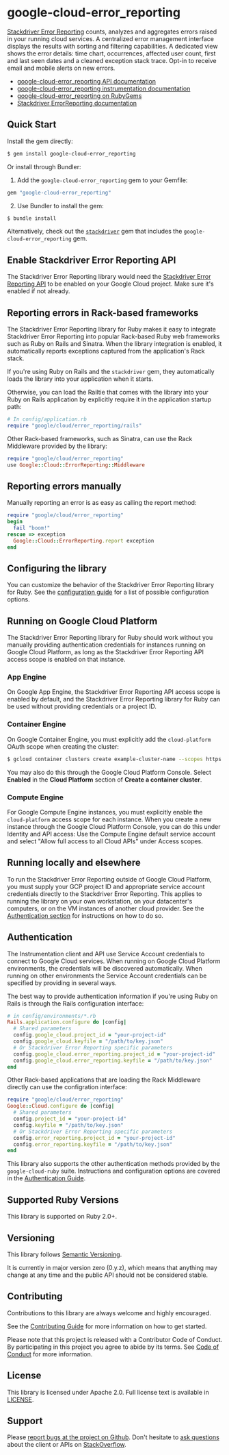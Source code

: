 # google-cloud-error_reporting

[Stackdriver Error Reporting](https://cloud.google.com/error-reporting/) counts,
analyzes and aggregates errors raised in your running cloud services. A
centralized error management interface displays the results with sorting 
and filtering capabilities. A dedicated view shows the error details: time 
chart, occurrences, affected user count, first and last seen dates and a 
cleaned exception stack trace. Opt-in to receive email and mobile alerts on 
new errors.

- [google-cloud-error_reporting API documentation](http://googlecloudplatform.github.io/google-cloud-ruby/#/docs/google-cloud-error_reporting/latest)
- [google-cloud-error_reporting instrumentation documentation](https://googlecloudplatform.github.io/google-cloud-ruby/#/docs/google-cloud-error_reporting/guides/instrumentation)
- [google-cloud-error_reporting on RubyGems](https://rubygems.org/gems/google-cloud-error_reporting)
- [Stackdriver ErrorReporting documentation](https://cloud.google.com/error-reporting/docs/)

## Quick Start

Install the gem directly:

```sh
$ gem install google-cloud-error_reporting
```

Or install through Bundler:

1. Add the `google-cloud-error_reporting` gem to your Gemfile:

```ruby
gem "google-cloud-error_reporting"
```

2. Use Bundler to install the gem:

```sh
$ bundle install
```

Alternatively, check out the [`stackdriver`](../stackdriver) gem that includes 
the `google-cloud-error_reporting` gem.

## Enable Stackdriver Error Reporting API

The Stackdriver Error Reporting library would need the [Stackdriver Error
Reporting API](https://console.cloud.google.com/apis/library/clouderrorreporting.googleapis.com) 
to be enabled on your Google Cloud project. Make sure it's enabled if not 
already.

## Reporting errors in Rack-based frameworks

The Stackdriver Error Reporting library for Ruby makes it easy to integrate 
Stackdriver Error Reporting into popular Rack-based Ruby web frameworks such as 
Ruby on Rails and Sinatra. When the library integration is enabled, it 
automatically reports exceptions captured from the application's Rack stack.

If you're using Ruby on Rails and the `stackdriver` gem, they automatically 
loads the library into your application when it starts.

Otherwise, you can load the Railtie that comes with the library into your Ruby 
on Rails application by explicitly require it in the application startup path:

```ruby
# In config/application.rb
require "google/cloud/error_reporting/rails"
```

Other Rack-based frameworks, such as Sinatra, can use the Rack Middleware 
provided by the library:

```ruby
require "google/cloud/error_reporting"
use Google::Cloud::ErrorReporting::Middleware
```

## Reporting errors manually

Manually reporting an error is as easy as calling the report method:

```ruby
require "google/cloud/error_reporting"
begin
  fail "boom!"
rescue => exception
  Google::Cloud::ErrorReporting.report exception
end
```

## Configuring the library

You can customize the behavior of the Stackdriver Error Reporting library for 
Ruby. See the [configuration guide](../stackdriver/configuration.md) for a list 
of possible configuration options.

## Running on Google Cloud Platform

The Stackdriver Error Reporting library for Ruby should work without you 
manually providing authentication credentials for instances running on Google 
Cloud Platform, as long as the Stackdriver Error Reporting API access scope is 
enabled on that instance.

### App Engine

On Google App Engine, the Stackdriver Error Reporting API access scope is 
enabled by default, and the Stackdriver Error Reporting library for Ruby can 
be used without providing credentials or a project ID.

### Container Engine

On Google Container Engine, you must explicitly add the `cloud-platform` OAuth 
scope when creating the cluster:

```sh
$ gcloud container clusters create example-cluster-name --scopes https://www.googleapis.com/auth/cloud-platform
```

You may also do this through the Google Cloud Platform Console. Select 
**Enabled** in the **Cloud Platform** section of **Create a container cluster**.

### Compute Engine

For Google Compute Engine instances, you must explicitly enable the 
`cloud-platform` access scope for each instance. When you create a new instance 
through the Google Cloud Platform Console, you can do this under Identity and 
API access: Use the Compute Engine default service account and select "Allow 
full access to all Cloud APIs" under Access scopes.

## Running locally and elsewhere

To run the Stackdriver Error Reporting outside of Google Cloud Platform, you 
must supply your GCP project ID and appropriate service account credentials 
directly to the Stackdriver Error Reporting. This applies to running the 
library on your own workstation, on your datacenter's computers, or on the VM 
instances of another cloud provider. See the [Authentication 
section](#authentication) for instructions on how to do so.

## Authentication

The Instrumentation client and API use Service Account credentials to connect 
to Google Cloud services. When running on Google Cloud Platform environments, 
the credentials will be discovered automatically. When running on other 
environments the Service Account credentials can be specified by providing in 
several ways.

The best way to provide authentication information if you're using Ruby on Rails
is through the Rails configuration interface:

```ruby
# in config/environments/*.rb
Rails.application.configure do |config|
  # Shared parameters
  config.google_cloud.project_id = "your-project-id"
  config.google_cloud.keyfile = "/path/to/key.json"
  # Or Stackdriver Error Reporting specific parameters
  config.google_cloud.error_reporting.project_id = "your-project-id"
  config.google_cloud.error_reporting.keyfile = "/path/to/key.json"
end
```

Other Rack-based applications that are loading the Rack Middleware directly can use
the configration interface:
 
```ruby
require "google/cloud/error_reporting"
Google::Cloud.configure do |config|
  # Shared parameters
  config.project_id = "your-project-id"
  config.keyfile = "/path/to/key.json"
  # Or Stackdriver Error Reporting specific parameters
  config.error_reporting.project_id = "your-project-id"
  config.error_reporting.keyfile = "/path/to/key.json"
end
```

This library also supports the other authentication methods provided by the 
`google-cloud-ruby` suite. Instructions and configuration options are covered 
in the [Authentication Guide](https://googlecloudplatform.github.io/google-cloud-ruby/#/docs/google-cloud-debugger/guides/authentication).

## Supported Ruby Versions

This library is supported on Ruby 2.0+.

## Versioning

This library follows [Semantic Versioning](http://semver.org/).

It is currently in major version zero (0.y.z), which means that anything may 
change at any time and the public API should not be considered stable.

## Contributing

Contributions to this library are always welcome and highly encouraged.

See the 
[Contributing Guide](https://googlecloudplatform.github.io/google-cloud-ruby/#/docs/guides/contributing) 
for more information on how to get started.

Please note that this project is released with a Contributor Code of Conduct. By
participating in this project you agree to abide by its terms. See 
[Code of Conduct](../CODE_OF_CONDUCT.md) for more information.

## License

This library is licensed under Apache 2.0. Full license text is available in
 [LICENSE](LICENSE).

## Support

Please 
[report bugs at the project on Github](https://github.com/GoogleCloudPlatform/google-cloud-ruby/issues).
Don't hesitate to 
[ask questions](http://stackoverflow.com/questions/tagged/google-cloud-platform+ruby) 
about the client or APIs on [StackOverflow](http://stackoverflow.com).

